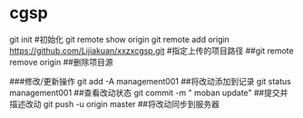 # cgsp
git init    #初始化
git remote show origin
git remote add origin https://github.com/Lijiakuan/xxzxcgsp.git  #指定上传的项目路径
##git remote remove origin      ##删除项目源

###修改/更新操作
git add -A management001   ##将改动添加到记录
git status management001   ##查看改动状态
git commit -m " moban update"   ##提交并描述改动
git push -u origin master       ##将改动同步到服务器

